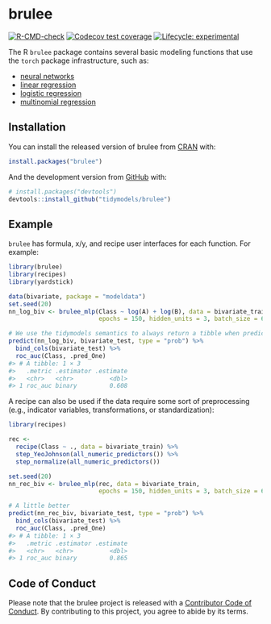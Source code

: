 
<!-- README.md is generated from README.Rmd. Please edit that file -->

# brulee

<!-- badges: start -->

[![R-CMD-check](https://github.com/tidymodels/brulee/workflows/R-CMD-check/badge.svg)](https://github.com/tidymodels/brulee/actions)
[![Codecov test
coverage](https://codecov.io/gh/tidymodels/brulee/branch/main/graph/badge.svg)](https://app.codecov.io/gh/tidymodels/brulee?branch=main)
[![Lifecycle:
experimental](https://img.shields.io/badge/lifecycle-experimental-orange.svg)](https://lifecycle.r-lib.org/articles/stages.html)
<!-- badges: end -->

The R `brulee` package contains several basic modeling functions that
use the `torch` package infrastructure, such as:

-   [neural
    networks](https://tidymodels.github.io/brulee/reference/brulee_mlp.html)
-   [linear
    regression](https://tidymodels.github.io/brulee/reference/brulee_linear_reg.html)
-   [logistic
    regression](https://tidymodels.github.io/brulee/reference/brulee_logistic_reg.html)
-   [multinomial
    regression](https://tidymodels.github.io/brulee/reference/brulee_multinomial_reg.html)

## Installation

You can install the released version of brulee from
[CRAN](https://CRAN.R-project.org) with:

``` r
install.packages("brulee")
```

And the development version from
[GitHub](https://github.com/tidymodels/brulee) with:

``` r
# install.packages("devtools")
devtools::install_github("tidymodels/brulee")
```

## Example

`brulee` has formula, x/y, and recipe user interfaces for each function.
For example:

``` r
library(brulee)
library(recipes)
library(yardstick)

data(bivariate, package = "modeldata")
set.seed(20)
nn_log_biv <- brulee_mlp(Class ~ log(A) + log(B), data = bivariate_train, 
                         epochs = 150, hidden_units = 3, batch_size = 64)

# We use the tidymodels semantics to always return a tibble when predicting
predict(nn_log_biv, bivariate_test, type = "prob") %>% 
  bind_cols(bivariate_test) %>% 
  roc_auc(Class, .pred_One)
#> # A tibble: 1 × 3
#>   .metric .estimator .estimate
#>   <chr>   <chr>          <dbl>
#> 1 roc_auc binary         0.608
```

A recipe can also be used if the data require some sort of preprocessing
(e.g., indicator variables, transformations, or standardization):

``` r
library(recipes)

rec <- 
  recipe(Class ~ ., data = bivariate_train) %>%  
  step_YeoJohnson(all_numeric_predictors()) %>% 
  step_normalize(all_numeric_predictors())

set.seed(20)
nn_rec_biv <- brulee_mlp(rec, data = bivariate_train, 
                         epochs = 150, hidden_units = 3, batch_size = 64)

# A little better
predict(nn_rec_biv, bivariate_test, type = "prob") %>% 
  bind_cols(bivariate_test) %>% 
  roc_auc(Class, .pred_One)
#> # A tibble: 1 × 3
#>   .metric .estimator .estimate
#>   <chr>   <chr>          <dbl>
#> 1 roc_auc binary         0.865
```

## Code of Conduct

Please note that the brulee project is released with a [Contributor Code
of
Conduct](https://contributor-covenant.org/version/2/0/CODE_OF_CONDUCT.html).
By contributing to this project, you agree to abide by its terms.
